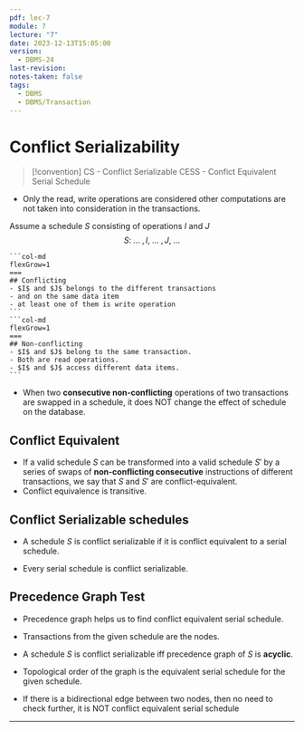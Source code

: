 ```yaml
---
pdf: lec-7
module: 7
lecture: "7"
date: 2023-12-13T15:05:00
version:
  - DBMS-24
last-revision: 
notes-taken: false
tags:
  - DBMS
  - DBMS/Transaction
---
```

# Conflict Serializability
> [!convention] 
> CS - Conflict Serializable
> CESS - Confict Equivalent Serial Schedule

- Only the read, write operations are considered other computations are not taken into consideration in the transactions.

Assume a schedule ${} S {}$ consisting of operations $I {}$ and $J {}$ 
$$S : \;\ldots\;,  I,  \;\ldots\;, J,  \;\ldots$$
````col
```col-md
flexGrow=1
===
## Conflicting 
- $I$ and $J$ belongs to the different transactions
- and on the same data item
- at least one of them is write operation
```
```col-md
flexGrow=1
===
## Non-conflicting 
- $I$ and $J$ belong to the same transaction.
- Both are read operations.
- $I$ and $J$ access different data items.
```
````


- When two **consecutive non-conflicting** operations of two transactions are swapped in a schedule, it does NOT change the effect of schedule on the database.

## Conflict Equivalent
- If a valid schedule ${} S {}$ can be transformed into a valid schedule ${} S'$ by a series of swaps of **non-conflicting consecutive** instructions of different transactions, we say that $S$ and $S' {}$ are conflict-equivalent.
- Conflict equivalence is transitive.


## Conflict Serializable schedules
- A schedule $S {}$ is conflict serializable if it is conflict equivalent to a serial schedule.


- Every serial schedule is conflict serializable.

## Precedence Graph Test

- Precedence graph helps us to find conflict equivalent serial schedule.
- Transactions from the given schedule are the nodes.

- A schedule ${} S$ is conflict serializable iff precedence graph of $S$ is **acyclic**.
- Topological order of the graph is the equivalent serial schedule for the given schedule.
- If there is a bidirectional edge between two nodes, then no need to check further, it is NOT conflict equivalent serial schedule

---
